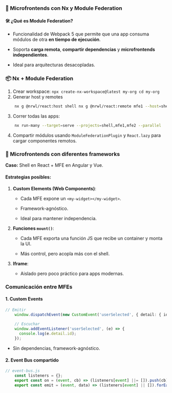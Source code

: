
### 🧩 Microfrontends con Nx y Module Federation

#### 🛠️ ¿Qué es Module Federation?

- Funcionalidad de Webpack 5 que permite que una app consuma módulos de otra **en tiempo de ejecución**.
    
- Soporta **carga remota**, **compartir dependencias** y **microfrontends independientes**.
    
- Ideal para arquitecturas desacopladas.
  
  

### 📦 Nx + Module Federation

1. Crear workspace:
    `npx create-nx-workspace@latest my-org cd my-org`
2. Generar host y remotes
```bash
    nx g @nrwl/react:host shell nx g @nrwl/react:remote mfe1 --host=shell nx g @nrwl/react:remote mfe2 --host=shell
```
    
3. Correr todas las apps:
```bash
	nx run-many --target=serve --projects=shell,mfe1,mfe2 --parallel
```
    
4. Compartir módulos usando `ModuleFederationPlugin` y `React.lazy` para cargar componentes remotos.

### 🧪 Microfrontends con diferentes frameworks

**Caso:** Shell en React + MFE en Angular y Vue.

#### Estrategias posibles:

1. **Custom Elements (Web Components)**:
    
    - Cada MFE expone un `<my-widget></my-widget>`.
        
    - Framework-agnóstico.
        
    - Ideal para mantener independencia.
        
2. **Funciones `mount()`**:
    
    - Cada MFE exporta una función JS que recibe un container y monta la UI.
        
    - Más control, pero acopla más con el shell.
        
3. **Iframe**:
    
    - Aislado pero poco práctico para apps modernas.
      

### Comunicación entre MFEs

#### 1. **Custom Events**
```ts 
// Emitir
	window.dispatchEvent(new CustomEvent('userSelected', { detail: { id: 123 } }));
	
	// Escuchar
	window.addEventListener('userSelected', (e) => {
	  console.log(e.detail.id);
	});
```

* Sin dependencias, framework-agnóstico.

#### 2. **Event Bus compartido**
```ts 
// event-bus.js
	const listeners = {};
	export const on = (event, cb) => (listeners[event] ||= []).push(cb);
	export const emit = (event, data) => (listeners[event] || []).forEach(cb => cb(data));

```

